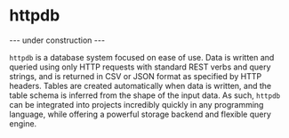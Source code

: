 httpdb
======

--- under construction ---

`httpdb` is a database system focused on ease of use. Data is written and
queried using only HTTP requests with standard REST verbs and query strings, and
is returned in CSV or JSON format as specified by HTTP headers. Tables are
created automatically when data is written, and the table schema is inferred
from the shape of the input data. As such, `httpdb` can be integrated into
projects incredibly quickly in any programming language, while offering a
powerful storage backend and flexible query engine.
